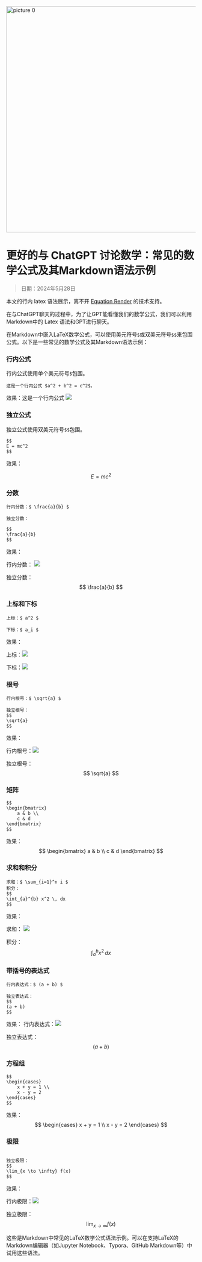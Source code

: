 <img alt="picture 0" src="https://cdn.jsdelivr.net/gh/LeonYew-SWPU/FileTem@main/imgs/abd24e1c01cb0fc467286484187eb915f5606482c13afcf331b446d9c12cb9f7.jpg" width="600" />  

# 更好的与 ChatGPT 讨论数学：常见的数学公式及其Markdown语法示例
> 日期：2024年5月28日

本文的行内 latex 语法展示，离不开 [Equation Render](https://latex.codecogs.com) 的技术支持。

在与ChatGPT聊天的过程中，为了让GPT能看懂我们的数学公式，我们可以利用Markdown中的 Latex 语法和GPT进行聊天。

在Markdown中嵌入LaTeX数学公式，可以使用美元符号`$`或双美元符号`$$`来包围公式。以下是一些常见的数学公式及其Markdown语法示例：

### 行内公式
行内公式使用单个美元符号`$`包围。

```这是一个行内公式 $a^2 + b^2 = c^2$。```

效果：这是一个行内公式 <img src = "https://latex.codecogs.com/svg.image?&space;a^2&plus;b^2=c^2">

### 独立公式
独立公式使用双美元符号`$$`包围。
```
$$
E = mc^2
$$
```
效果：

$$
E = mc^2
$$

### 分数

```
行内分数：$ \frac{a}{b} $

独立分数：

$$
\frac{a}{b}
$$
```

效果：

行内分数：
<img src="https://latex.codecogs.com/svg.image?\frac{a}{b}">

独立分数：
$$
\frac{a}{b}
$$

### 上标和下标
```
上标：$ a^2 $

下标：$ a_i $
```
效果：

上标：<img src = "https://latex.codecogs.com/svg.image?a^2">

下标：<img src = "https://latex.codecogs.com/svg.image?a_i">

### 根号
```
行内根号：$ \sqrt{a} $

独立根号：
$$
\sqrt{a}
$$
```

效果：

行内根号：<img src = "https://latex.codecogs.com/svg.image?\sqrt{a}">

独立根号：
$$
\sqrt{a}
$$

### 矩阵
```
$$
\begin{bmatrix}
    a & b \\
    c & d
\end{bmatrix}
$$
```
效果：
$$
\begin{bmatrix}
    a & b \\
    c & d
\end{bmatrix}
$$

### 求和和积分
```
求和：$ \sum_{i=1}^n i $
积分：
$$
\int_{a}^{b} x^2 \, dx
$$
```
效果：

求和：
<img src = "https://latex.codecogs.com/svg.image?\sum_{i=1}^n i">

积分：
$$
\int_{a}^{b} x^2 \, dx
$$

### 带括号的表达式
```
行内表达式：$ (a + b) $

独立表达式：
$$
(a + b)
$$
```
效果：
行内表达式：<img src = "https://latex.codecogs.com/svg.image?\(a+b)">

独立表达式：
$$
(a + b)
$$

### 方程组
```
$$
\begin{cases}
    x + y = 1 \\
    x - y = 2
\end{cases}
$$
```
效果：
$$
\begin{cases}
    x + y = 1 \\
    x - y = 2
\end{cases}
$$

### 极限
```行内极限：$ \lim_{x \to \infty} f(x) $

独立极限：
$$
\lim_{x \to \infty} f(x)
$$
```
效果：

行内极限：<img src = "https://latex.codecogs.com/svg.image?\lim_{x \to \infty} f(x)">

独立极限：
$$
\lim_{x \to \infty} f(x)
$$

这些是Markdown中常见的LaTeX数学公式语法示例。可以在支持LaTeX的Markdown编辑器（如Jupyter Notebook、Typora、GitHub Markdown等）中试用这些语法。
